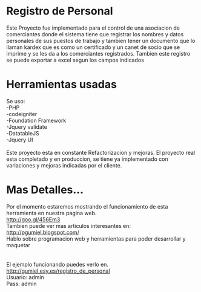 Registro de Personal
===============

Este Proyecto fue implementado para el control de una asociacion de comerciantes donde el sistema tiene que registrar los nombres y datos personales de sus puestos de trabajo y tambien tener un documento que lo llaman kardex que es como un certificado y un canet de socio que se imprime y se les da a los comerciantes registrados.
Tambien este registro se puede exportar a excel segun los campos indicados

Herramientas usadas
===================
Se uso: <br>
-PHP<br>
-codeigniter<br>
-Foundation Framework<br>
-Jquery validate<br>
-DatatableJS<br>
-Jquery UI<br>
<br>
Este proyecto esta en constante Refactorizacion y mejoras. El proyecto real esta completado y en produccion, se tiene ya implementado con variaciones y mejoras indicadas por el cliente.

Mas Detalles...
===================
Por el momento estaremos mostrando el funcionamiento de esta herramienta en nuestra pagina web.<br>
http://goo.gl/456Em3<br>
Tambien puede ver mas articulos interesantes en:<br>
http://pgumiel.blogspot.com/<br>
Hablo sobre programacion web y herramientas para poder desarrollar y maquetar<br>
<br>
<br>
El ejemplo funcionando puedes verlo en.<br>
http://gumiel.esy.es/registro_de_personal<br>
Usuario: admin<br>
Pass: admin<br>
